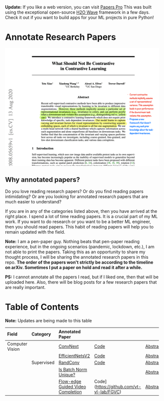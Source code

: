
**Update:** If you like a web version, you can visit [Papers Pro](http://paperspro.ml) This was built using the exceptional open-source [H2O Wave](https://www.h2o.ai/products/h2o-wave/) framework in a few days. Check it out if you want to build apps for your ML projects in pure Python! <br>

# Annotate Research Papers

![Alt Text](static/papers.gif)


## Why annotated papers?

Do you love reading research papers? Or do you find reading papers intimidating? Or are you looking for annotated research papers that are much easier to understand?

If you are in any of the categories listed above, then you have arrived at the right place.  I spend a lot of time reading papers. It is a crucial part of my ML work. If you want to do research or you want to be a better ML engineer, then you should read papers. This habit of reading papers will help you to remain updated with the field. 
 
**Note:** I am a pen-paper guy. Nothing beats that pen-paper reading experience, but in the ongoing scenarios (pandemic, lockdown, etc.), I am not able to print the papers. Taking this as an opportunity to share my thought process, I will be sharing the annotated research papers in this repo. 
**The order of the papers won't strictly be according to the timeline on arXiv. Sometimes I put a paper on hold and read it after a while.**

**PS:** I cannot annotate all the papers I read, but if I liked one, then that will be uploaded here. Also, there will be blog posts for a few research papers that are really important.


# Table of Contents

**Note:** Updates are being made to this table

| Field           | Category   | Annotated Paper  |                                                               |                                         |
|:----------------|:-----------|:---------------------------------------------------------------------------------------|:--------------------------------------------------------------------|:------------------------------------------------|
| Computer Vision |            | [ConvNext](./supervised/convnexts.pdf)                                                 | [Code](https://github.com/facebookresearch/ConvNeXt)                | [Abstract](https://arxiv.org/abs/2201.03545v1)  |
|                 |            | [EfficientNetsV2](./supervised/efficientnet_v2.pdf)                                    | [Code](https://github.com/google/automl/tree/master/efficientnetv2) | [Abstract](https://arxiv.org/abs/2104.00298v3)  |
|                 | Supervised | [RandConv](./supervised/rand_conv.pdf)                                                 | [Code](https://github.com/wildphoton/RandConv)                      | [Abstract](https://arxiv.org/abs/2007.13003v3)  |
|                 |            | [Is Batch Norm Unique?](./supervised/is_batch_norm_unique.pdf)                         |                                                                     | [Abstract](https://arxiv.org/abs/2010.10687v1)| |
|                 |            | [Flow-edge Guided Video Completion](./supervised/flowedge_guided_video_completion.pdf) | Code](https://github.com/vt-vl-lab/FGVC)                            | [Abstract](https://arxiv.org/abs/2009.01835v1)  |